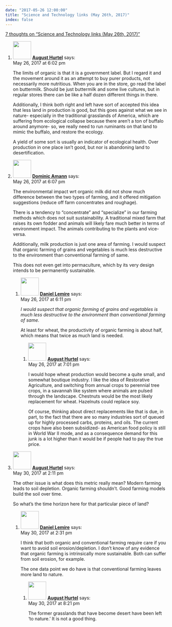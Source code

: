 ```yaml
---
date: "2017-05-26 12:00:00"
title: "Science and Technology links (May 26th, 2017)"
index: false
---
```


[7 thoughts on &ldquo;Science and Technology links (May 26th, 2017)&rdquo;](/lemire/blog/2017/05-26-science-and-technology-links-may-26th-2017)

<ol class="comment-list">
<li id="comment-280447" class="comment even thread-even depth-1">
<div class="comment-author vcard">
<img alt src="https://secure.gravatar.com/avatar/a3afa5ec2b4ab690c3a8ff9befcd7140?s=56&#038;d=mm&#038;r=g" srcset="https://secure.gravatar.com/avatar/a3afa5ec2b4ab690c3a8ff9befcd7140?s=112&#038;d=mm&#038;r=g 2x" class="avatar avatar-56 photo" height="56" width="56" decoding="async" /> <b class="fn"><a href="https://contraniche.blogspot.com" class="url" rel="ugc external nofollow">August Hurtel</a></b> <span class="says">says:</span> </div>
<div class="comment-metadata"><time datetime="2017-05-26T18:02:59+00:00">May 26, 2017 at 6:02 pm</time></a> </div>
<div class="comment-content">
<p>The limits of organic is that it is a government label. But I regard it and the movement around it as an attempt to buy purer products, not necessarily more nutritious. When you are in the store, go read the label on buttermilk. Should be just buttermilk and some live cultures, but in regular stores there can be like a half dozen different things in there.</p>
<p>Additionally, I think both right and left have sort of accepted this idea that less land in production is good, but this goes against what we see in nature- especially in the traditional grasslands of America, which are suffering from ecological collapse because there aren&rsquo;t a ton of buffalo around anymore- so, we really need to run ruminants on that land to mimic the buffalo, and restore the ecology. </p>
<p>A yield of some sort is usually an indicator of ecological health. Over production in one place isn&rsquo;t good, but nor is abandoning land to desertification.</p>
</div>
</li>
<li id="comment-280448" class="comment odd alt thread-odd thread-alt depth-1 parent">
<div class="comment-author vcard">
<img alt src="https://secure.gravatar.com/avatar/1b5f40ec7c1e07935001188ea498d188?s=56&#038;d=mm&#038;r=g" srcset="https://secure.gravatar.com/avatar/1b5f40ec7c1e07935001188ea498d188?s=112&#038;d=mm&#038;r=g 2x" class="avatar avatar-56 photo" height="56" width="56" decoding="async" /> <b class="fn"><a href="https://blog.lbs.ca/farming" class="url" rel="ugc external nofollow">Dominic Amann</a></b> <span class="says">says:</span> </div>
<div class="comment-metadata"><time datetime="2017-05-26T18:07:18+00:00">May 26, 2017 at 6:07 pm</time></a> </div>
<div class="comment-content">
<p>The environmental impact wrt organic milk did not show much difference between the two types of farming, and it offered mitigation suggestions (reduce off farm concentrates and roughage).</p>
<p>There is a tendency to &ldquo;concentrate&rdquo; and &ldquo;specialize&rdquo; in our farming methods which does not suit sustainability. A traditional mixed farm that raises its own fodder and animals will likely fare much better in terms of environment impact. The animals contributing to the plants and vice-versa.</p>
<p>Additionally, milk production is just one area of farming. I would suspect that organic farming of grains and vegetables is much less destructive to the environment than conventional farming of same.</p>
<p>This does not even get into permaculture, which by its very design intends to be permanently sustainable.</p>
</div>
<ol class="children">
<li id="comment-280449" class="comment byuser comment-author-lemire bypostauthor even depth-2 parent">
<div class="comment-author vcard">
<img alt src="https://secure.gravatar.com/avatar/2ca999bef9535950f5b84281a4dab006?s=56&#038;d=mm&#038;r=g" srcset="https://secure.gravatar.com/avatar/2ca999bef9535950f5b84281a4dab006?s=112&#038;d=mm&#038;r=g 2x" class="avatar avatar-56 photo" height="56" width="56" loading="lazy" decoding="async" /> <b class="fn"><a href="https://lemire.me/en/" class="url" rel="ugc">Daniel Lemire</a></b> <span class="says">says:</span> </div>
<div class="comment-metadata"><time datetime="2017-05-26T18:11:54+00:00">May 26, 2017 at 6:11 pm</time></a> </div>
<div class="comment-content">
<p><em>I would suspect that organic farming of grains and vegetables is much less destructive to the environment than conventional farming of same.</em></p>
<p>At least for wheat, the productivity of organic farming is about half, which means that twice as much land is needed.</p>
</div>
<ol class="children">
<li id="comment-280451" class="comment odd alt depth-3">
<div class="comment-author vcard">
<img alt src="https://secure.gravatar.com/avatar/a3afa5ec2b4ab690c3a8ff9befcd7140?s=56&#038;d=mm&#038;r=g" srcset="https://secure.gravatar.com/avatar/a3afa5ec2b4ab690c3a8ff9befcd7140?s=112&#038;d=mm&#038;r=g 2x" class="avatar avatar-56 photo" height="56" width="56" loading="lazy" decoding="async" /> <b class="fn"><a href="https://contraniche.blogspot.com" class="url" rel="ugc external nofollow">August Hurtel</a></b> <span class="says">says:</span> </div>
<div class="comment-metadata"><time datetime="2017-05-26T19:01:30+00:00">May 26, 2017 at 7:01 pm</time></a> </div>
<div class="comment-content">
<p>I would hope wheat production would become a quite small, and somewhat boutique industry. I like the idea of Restorative Agriculture, and switching from annual crops to perennial tree crops, in a savannah like system where animals are pulsed through the landscape. Chestnuts would be the most likely replacement for wheat. Hazelnuts could replace soy. </p>
<p>Of course, thinking about direct replacements like that is due, in part, to the fact that there are so many industries sort of queued up for highly processed carbs, proteins, and oils. The current crops have also been subsidized- as American food policy is still in World War II mode, and as a consequence demand for this junk is a lot higher than it would be if people had to pay the true price.</p>
</div>
</li>
</ol>
</li>
</ol>
</li>
<li id="comment-280685" class="comment even thread-even depth-1 parent">
<div class="comment-author vcard">
<img alt src="https://secure.gravatar.com/avatar/a3afa5ec2b4ab690c3a8ff9befcd7140?s=56&#038;d=mm&#038;r=g" srcset="https://secure.gravatar.com/avatar/a3afa5ec2b4ab690c3a8ff9befcd7140?s=112&#038;d=mm&#038;r=g 2x" class="avatar avatar-56 photo" height="56" width="56" loading="lazy" decoding="async" /> <b class="fn"><a href="https://contraniche.blogspot.com" class="url" rel="ugc external nofollow">August Hurtel</a></b> <span class="says">says:</span> </div>
<div class="comment-metadata"><time datetime="2017-05-30T14:11:54+00:00">May 30, 2017 at 2:11 pm</time></a> </div>
<div class="comment-content">
<p>The other issue is what does this metric really mean? Modern farming leads to soil depletion. Organic farming shouldn&rsquo;t. Good farming models build the soil over time. </p>
<p>So what&rsquo;s the time horizon here for that particular piece of land?</p>
</div>
<ol class="children">
<li id="comment-280687" class="comment byuser comment-author-lemire bypostauthor odd alt depth-2 parent">
<div class="comment-author vcard">
<img alt src="https://secure.gravatar.com/avatar/2ca999bef9535950f5b84281a4dab006?s=56&#038;d=mm&#038;r=g" srcset="https://secure.gravatar.com/avatar/2ca999bef9535950f5b84281a4dab006?s=112&#038;d=mm&#038;r=g 2x" class="avatar avatar-56 photo" height="56" width="56" loading="lazy" decoding="async" /> <b class="fn"><a href="https://lemire.me/en/" class="url" rel="ugc">Daniel Lemire</a></b> <span class="says">says:</span> </div>
<div class="comment-metadata"><time datetime="2017-05-30T14:31:15+00:00">May 30, 2017 at 2:31 pm</time></a> </div>
<div class="comment-content">
<p>I think that both organic and conventional farming require care if you want to avoid soil erosion/depletion. I don&rsquo;t know of any evidence that organic farming is intrinsically more sustainable. Both can suffer from soil erosion, for example.</p>
<p>The one data point we do have is that conventional farming leaves more land to nature.</p>
</div>
<ol class="children">
<li id="comment-280704" class="comment even depth-3">
<div class="comment-author vcard">
<img alt src="https://secure.gravatar.com/avatar/a3afa5ec2b4ab690c3a8ff9befcd7140?s=56&#038;d=mm&#038;r=g" srcset="https://secure.gravatar.com/avatar/a3afa5ec2b4ab690c3a8ff9befcd7140?s=112&#038;d=mm&#038;r=g 2x" class="avatar avatar-56 photo" height="56" width="56" loading="lazy" decoding="async" /> <b class="fn"><a href="https://contraniche.blogspot.com" class="url" rel="ugc external nofollow">August Hurtel</a></b> <span class="says">says:</span> </div>
<div class="comment-metadata"><time datetime="2017-05-30T20:21:02+00:00">May 30, 2017 at 8:21 pm</time></a> </div>
<div class="comment-content">
<p>The former grasslands that have become desert have been left &lsquo;to nature.&rsquo; It is not a good thing.</p>
</div>
</li>
</ol>
</li>
</ol>
</li>
</ol>
